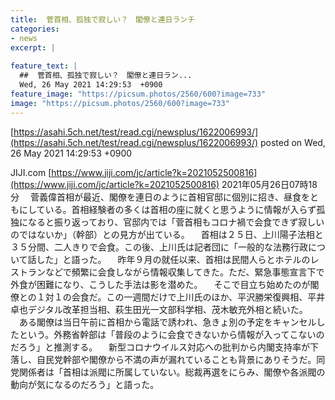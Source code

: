 ```yaml
---
title:  菅首相、孤独で寂しい？　閣僚と連日ランチ  
categories:
- news
excerpt: |
  
feature_text: |
  ##  菅首相、孤独で寂しい？　閣僚と連日ラン...
  Wed, 26 May 2021 14:29:53  +0900
feature_image: "https://picsum.photos/2560/600?image=733"
image: "https://picsum.photos/2560/600?image=733"
---
```


[https://asahi.5ch.net/test/read.cgi/newsplus/1622006993/](https://asahi.5ch.net/test/read.cgi/newsplus/1622006993/)
posted on Wed, 26 May 2021 14:29:53  +0900

<!--more-->

JIJI.com [https://www.jiji.com/jc/article?k=2021052500816](https://www.jiji.com/jc/article?k=2021052500816) 2021年05月26日07時18分 　菅義偉首相が最近、閣僚を連日のように首相官邸に個別に招き、昼食をともにしている。首相経験者の多くは首相の座に就くと思うように情報が入らず孤独になると振り返っており、官邸内では「菅首相もコロナ禍で会食できず寂しいのではないか」（幹部）との見方が出ている。 　首相は２５日、上川陽子法相と３５分間、二人きりで会食。この後、上川氏は記者団に「一般的な法務行政について話した」と語った。 　昨年９月の就任以来、首相は民間人らとホテルのレストランなどで頻繁に会食しながら情報収集してきた。ただ、緊急事態宣言下で外食が困難になり、こうした手法は影を潜めた。 　そこで目立ち始めたのが閣僚との１対１の会食だ。この一週間だけで上川氏のほか、平沢勝栄復興相、平井卓也デジタル改革担当相、萩生田光一文部科学相、茂木敏充外相と続いた。 　ある閣僚は当日午前に首相から電話で誘われ、急きょ別の予定をキャンセルしたという。外務省幹部は「普段のように会食できないから情報が入ってこないのだろう」と推測する。 　新型コロナウイルス対応への批判から内閣支持率が下落し、自民党幹部や閣僚から不満の声が漏れていることも背景にありそうだ。同党関係者は「首相は派閥に所属していない。総裁再選をにらみ、閣僚や各派閥の動向が気になるのだろう」と語った。
